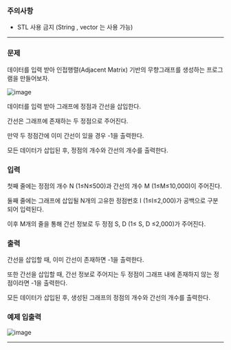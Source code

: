 ### 주의사항

- STL 사용 금지 (String , vector 는 사용 가능)

---

### 문제

데이터를 입력 받아 인접행렬(Adjacent Matrix) 기반의 무향그래프를 생성하는 프로그램을 만들어보자.

![image](https://github.com/pastjung/DataStructure/assets/87860163/a36cde5e-4cbe-4c11-a516-3bc4fbd3ed50)

데이터를 입력 받아 그래프에 정점과 간선을 삽입한다. 

간선은 그래프에 존재하는 두 정점으로 주어진다. 

만약 두 정점간에 이미 간선이 있을 경우 -1을 출력한다. 

모든 데이터가 삽입된 후, 정점의 개수와 간선의 개수를 출력한다.

### 입력

첫째 줄에는 정점의 개수 N (1≤N≤500)과 간선의 개수 M (1≤M≤10,000)이 주어진다.

둘째 줄에는 그래프에 삽입될 N개의 고유한 정점번호 I (1≤I≤2,000)가 공백으로 구분되어 입력된다.

이후 M개의 줄을 통해 간선 정보로 두 정점 S, D (1≤ S, D ≤2,000)가 주어진다.

### 출력

간선을 삽입할 때, 이미 간선이 존재하면 -1을 출력한다. 

또한 간선을 삽입할 때, 간선 정보로 주어지는 두 정점이 그래프 내에 존재하지 않는 정점이라면 -1을 출력한다.

모든 데이터가 삽입된 후, 생성된 그래프의 정점의 개수와 간선의 개수를 출력한다.

### 예제 입출력

![image](https://github.com/pastjung/DataStructure/assets/87860163/b7c2e231-74f2-4dc0-980a-7cea747cfa3a)

---
